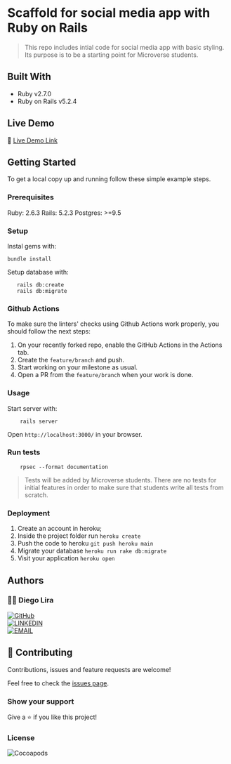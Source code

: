 # Scaffold for social media app with Ruby on Rails

> This repo includes intial code for social media app with basic styling. Its purpose is to be a starting point for Microverse students.

## Built With

- Ruby v2.7.0
- Ruby on Rails v5.2.4

## Live Demo

🔗 [Live Demo Link](https://salty-badlands-01805.herokuapp.com/)


## Getting Started

To get a local copy up and running follow these simple example steps.

### Prerequisites

Ruby: 2.6.3
Rails: 5.2.3
Postgres: >=9.5

### Setup

Instal gems with:

```
bundle install
```

Setup database with:

```
   rails db:create
   rails db:migrate
```

### Github Actions

To make sure the linters' checks using Github Actions work properly, you should follow the next steps:

1. On your recently forked repo, enable the GitHub Actions in the Actions tab.
2. Create the `feature/branch` and push.
3. Start working on your milestone as usual.
4. Open a PR from the `feature/branch` when your work is done.


### Usage

Start server with:

```
    rails server
```

Open `http://localhost:3000/` in your browser.

### Run tests

```
    rpsec --format documentation
```

> Tests will be added by Microverse students. There are no tests for initial features in order to make sure that students write all tests from scratch.

### Deployment

1. Create an account in heroku;
2. Inside the project folder run `heroku create`
3. Push the code to heroku `git push heroku main`
4. Migrate your database `heroku run rake db:migrate`
5. Visit your application `heroku open`

## Authors

### 👨‍💻 Diego Lira
[![GitHub](https://img.shields.io/badge/-GitHub-000?style=for-the-badge&logo=GitHub&logoColor=white)](https://github.com/lirad) <br>
[![LINKEDIN](https://img.shields.io/badge/-LINKEDIN-0077B5?style=for-the-badge&logo=Linkedin&logoColor=white)](https://www.linkedin.com/in/diegoalira/) <br>
[![EMAIL](https://img.shields.io/badge/-EMAIL-D14836?style=for-the-badge&logo=Mail.Ru&logoColor=white)](mailto:diegoalira@gmail.com) <br>

## 🤝 Contributing

Contributions, issues and feature requests are welcome!

Feel free to check the [issues page](issues/).

### Show your support

Give a ⭐️ if you like this project!

### License

![Cocoapods](https://img.shields.io/cocoapods/l/AFNetworking?color=red&style=for-the-badge)
